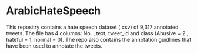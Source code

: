 # ArabicHateSpeech
This repositry contains a hate speech dataset (.csv) of 9,317 annotated tweets. The file has 4 columns: No. , text, tweet_id and class (Abusive = 2 , hateful = 1, normal = 0).  The repo also contains the  annotation guidlines that have been used to annotate the tweets.
